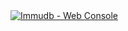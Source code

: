 <page-section id="immudb-webconsole">
<i-container>
<i-row middle>
	<i-column xs="1" sm="1" md="2" ls="2" xl="2"></i-column>
	<i-column>
		<page-section-header title="immudb Web Console" color="white" offset-type="padding" :top="1" :bottom="2" round /></page-section-header>
		<a href="https://github.com/codenotary/immudb-webconsole">
			<img class="image -responsive" src="/images/immudb/webconsole.png" alt="Immudb - Web Console" />
		</a>
	</i-column>
	<i-column xs="1" sm="1" md="2" ls="2" xl="2"></i-column>
</i-row>
</i-container>
</page-section>
